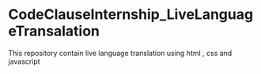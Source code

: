 # CodeClauseInternship_LiveLanguageTransalation
This repository contain live language translation using html , css and javascript
